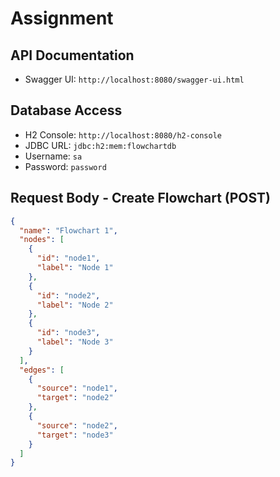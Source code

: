 # Assignment

## API Documentation

- Swagger UI: `http://localhost:8080/swagger-ui.html`

## Database Access

- H2 Console: `http://localhost:8080/h2-console`
- JDBC URL: `jdbc:h2:mem:flowchartdb`
- Username: `sa`
- Password: `password`

## Request Body - Create Flowchart (POST)

```json
{
  "name": "Flowchart 1",
  "nodes": [
    {
      "id": "node1",
      "label": "Node 1"
    },
    {
      "id": "node2",
      "label": "Node 2"
    },
    {
      "id": "node3",
      "label": "Node 3"
    }
  ],
  "edges": [
    {
      "source": "node1",
      "target": "node2"
    },
    {
      "source": "node2",
      "target": "node3"
    }
  ]
}
```
